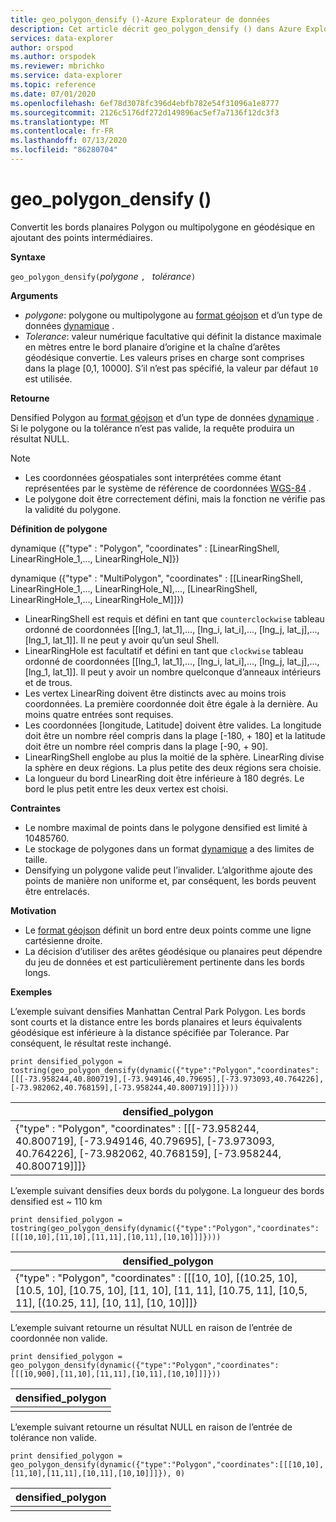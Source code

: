 ```yaml
---
title: geo_polygon_densify ()-Azure Explorateur de données
description: Cet article décrit geo_polygon_densify () dans Azure Explorateur de données.
services: data-explorer
author: orspod
ms.author: orspodek
ms.reviewer: mbrichko
ms.service: data-explorer
ms.topic: reference
ms.date: 07/01/2020
ms.openlocfilehash: 6ef78d3078fc396d4ebfb782e54f31096a1e8777
ms.sourcegitcommit: 2126c5176df272d149896ac5ef7a7136f12dc3f3
ms.translationtype: MT
ms.contentlocale: fr-FR
ms.lasthandoff: 07/13/2020
ms.locfileid: "86280704"
---
```

# <a name="geo_polygon_densify"></a>geo_polygon_densify ()

Convertit les bords planaires Polygon ou multipolygone en géodésique en ajoutant des points intermédiaires.

**Syntaxe**

`geo_polygon_densify(`*polygone* `, ` *tolérance*`)`

**Arguments**

* *polygone*: polygone ou multipolygone au [format géojson](https://tools.ietf.org/html/rfc7946) et d’un type de données [dynamique](./scalar-data-types/dynamic.md) .
* *Tolerance*: valeur numérique facultative qui définit la distance maximale en mètres entre le bord planaire d’origine et la chaîne d’arêtes géodésique convertie. Les valeurs prises en charge sont comprises dans la plage [0,1, 10000]. S’il n’est pas spécifié, la valeur par défaut `10` est utilisée.

**Retourne**

Densified Polygon au [format géojson](https://tools.ietf.org/html/rfc7946) et d’un type de données [dynamique](./scalar-data-types/dynamic.md) . Si le polygone ou la tolérance n’est pas valide, la requête produira un résultat NULL.

> [!NOTE]
> * Les coordonnées géospatiales sont interprétées comme étant représentées par le système de référence de coordonnées [WGS-84](https://earth-info.nga.mil/GandG/update/index.php?action=home) .
> * Le polygone doit être correctement défini, mais la fonction ne vérifie pas la validité du polygone.

**Définition de polygone**

dynamique ({"type" : "Polygon", "coordinates" : [LinearRingShell, LinearRingHole_1,..., LinearRingHole_N]})

dynamique ({"type" : "MultiPolygon", "coordinates" : [[LinearRingShell, LinearRingHole_1,..., LinearRingHole_N],..., [LinearRingShell, LinearRingHole_1,..., LinearRingHole_M]]})

* LinearRingShell est requis et défini en tant que `counterclockwise` tableau ordonné de coordonnées [[lng_1, lat_1],..., [lng_i, lat_i],..., [lng_j, lat_j],..., [lng_1, lat_1]]. Il ne peut y avoir qu’un seul Shell.
* LinearRingHole est facultatif et défini en tant que `clockwise` tableau ordonné de coordonnées [[lng_1, lat_1],..., [lng_i, lat_i],..., [lng_j, lat_j],..., [lng_1, lat_1]]. Il peut y avoir un nombre quelconque d’anneaux intérieurs et de trous.
* Les vertex LinearRing doivent être distincts avec au moins trois coordonnées. La première coordonnée doit être égale à la dernière. Au moins quatre entrées sont requises.
* Les coordonnées [longitude, Latitude] doivent être valides. La longitude doit être un nombre réel compris dans la plage [-180, + 180] et la latitude doit être un nombre réel compris dans la plage [-90, + 90].
* LinearRingShell englobe au plus la moitié de la sphère. LinearRing divise la sphère en deux régions. La plus petite des deux régions sera choisie.
* La longueur du bord LinearRing doit être inférieure à 180 degrés. Le bord le plus petit entre les deux vertex est choisi.

**Contraintes**

* Le nombre maximal de points dans le polygone densified est limité à 10485760.
* Le stockage de polygones dans un format [dynamique](./scalar-data-types/dynamic.md) a des limites de taille.
* Densifying un polygone valide peut l’invalider. L’algorithme ajoute des points de manière non uniforme et, par conséquent, les bords peuvent être entrelacés.

**Motivation**

* Le [format géojson](https://tools.ietf.org/html/rfc7946) définit un bord entre deux points comme une ligne cartésienne droite.
* La décision d’utiliser des arêtes géodésique ou planaires peut dépendre du jeu de données et est particulièrement pertinente dans les bords longs.

**Exemples**

L’exemple suivant densifies Manhattan Central Park Polygon. Les bords sont courts et la distance entre les bords planaires et leurs équivalents géodésique est inférieure à la distance spécifiée par Tolerance. Par conséquent, le résultat reste inchangé.

```kusto
print densified_polygon = tostring(geo_polygon_densify(dynamic({"type":"Polygon","coordinates":[[[-73.958244,40.800719],[-73.949146,40.79695],[-73.973093,40.764226],[-73.982062,40.768159],[-73.958244,40.800719]]]})))
```

|densified_polygon|
|---|
|{"type" : "Polygon", "coordinates" : [[[-73.958244, 40.800719], [-73.949146, 40.79695], [-73.973093, 40.764226], [-73.982062, 40.768159], [-73.958244, 40.800719]]]}|

L’exemple suivant densifies deux bords du polygone. La longueur des bords densified est ~ 110 km

```kusto
print densified_polygon = tostring(geo_polygon_densify(dynamic({"type":"Polygon","coordinates":[[[10,10],[11,10],[11,11],[10,11],[10,10]]]})))
```

|densified_polygon|
|---|
|{"type" : "Polygon", "coordinates" : [[[10, 10], [(10.25, 10], [10.5, 10], [10.75, 10], [11, 10], [11, 11], [10.75, 11], [10,5, 11], [(10.25, 11], [10, 11], [10, 10]]]}|

L’exemple suivant retourne un résultat NULL en raison de l’entrée de coordonnée non valide.

```kusto
print densified_polygon = geo_polygon_densify(dynamic({"type":"Polygon","coordinates":[[[10,900],[11,10],[11,11],[10,11],[10,10]]]}))
```

|densified_polygon|
|---|
||

L’exemple suivant retourne un résultat NULL en raison de l’entrée de tolérance non valide.

```kusto
print densified_polygon = geo_polygon_densify(dynamic({"type":"Polygon","coordinates":[[[10,10],[11,10],[11,11],[10,11],[10,10]]]}), 0)
```

|densified_polygon|
|---|
||
